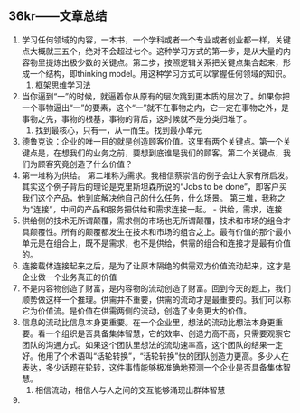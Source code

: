 ## 36kr——文章总结

1. 学习任何领域的内容，一本书，一个学科或者一个专业或者创业都一样，关键点大概就三五个，绝对不会超过七个。这种学习方式的第一步，是从大量的内容物里提炼出极少数的关键点。第二步，按照逻辑关系把关键点集合起来，形成一个结构，即thinking model。用这种学习方式可以掌握任何领域的知识。
	1. 框架思维学习法
2. 当你逼到“一”的时候，就逼着你从原有的层次跳到更本质的层次了。如果你把一个事物逼出“一”的要素，这个“一”就不在事物之内，它一定在事物之外，是事物之先，事物的根基，事物的背后，这时候就不是分类归堆了。
	1. 找到最核心，只有一，从一而生。找到最小单元
3. 德鲁克说：企业的唯一目的就是创造顾客价值。这里有两个关键点。第一个关键点是，在想我们的业务之前，要想到底谁是我们的顾客。第二个关键点，我们为顾客究竟创造了什么价值？
4. 第一堆称为供给。
第二堆称为需求。我相信蔡崇信的例子会让大家有所启发。其实这个例子背后的理论是克里斯坦森所说的“Jobs to be done”，即客户买我们这个产品，他到底解决他自己的什么任务，什么场景。
第三堆，我称之为“连接”，中间的产品和服务把供给和需求连接一起。
		- 供给，需求，连接
1. 供给侧的技术无所谓颠覆，需求侧的市场也无所谓颠覆，技术和市场的组合才具颠覆性。所有的颠覆都发生在技术和市场的组合之上。最有价值的那个最小单元是在组合上，既不是需求，也不是供给，供需的组合和连接才是最有价值的。
2. 连接载体连接起来之后，是为了让原本隔绝的供需双方价值流动起来，这才是企业做一个业务真正的价值
3. 不是内容物创造了财富，是内容物的流动创造了财富。回到今天的题上，我们顺势做这样一个推理。供需并不重要，供需的流动才是最重要的。我们可以称它为价值流。是价值在供需两侧的流动，创造了业务更大的价值。
4. 信息的流动比信息本身更重要。在一个企业里，想法的流动比想法本身更重要。看一个组织是否具备集体智慧，它的效率、创造力高不高，只需要观察它团队的沟通方式。如果这个团队里想法的流动速率高，这个团队的结果一定好。他用了个术语叫“话轮转换”，“话轮转换”快的团队创造力更高。多少人在表达，多少话题在轮转，这件事情能够极准确地预测一个企业是否具备集体智慧。
	1. 相信流动，相信人与人之间的交互能够涌现出群体智慧
5. 